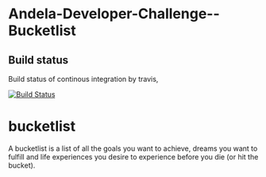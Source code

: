 # Andela-Developer-Challenge--Bucketlist

## Build status

Build status of continous integration by travis,

[![Build Status](https://travis-ci.org/imireallan/bucketlist.svg?branch=develop)](https://travis-ci.org/imireallan/bucketlist)

# bucketlist
A bucketlist is a list of all the goals you want to achieve, dreams you want to fulfill and life experiences you desire to experience before you die (or hit the bucket). 

